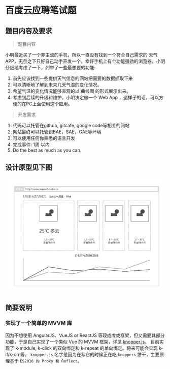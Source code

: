 # 百度云应聘笔试题

## 题目内容及要求

> 题目内容

小明最近买了一个非主流的手机，所以一直没有找到一个符合自己需求的 天气 APP，无奈之下只好自己动手开发一个。幸好手机上有个功能强劲的浏览器，小明仔细地考虑了一下，列举了一些最想要的功能:
 1. 首先应该找到一些提供天气信息的网站把需要的数据抓取下来
 2. 可以清晰地了解到未来几天气温的变化情况。
 3. 希望气温的变化情况能够直观的以 曲线图 的形式展示出来。
 4. 考虑到后续的升级和维护，小明决定做一个 Web App ，这样子的话，可以方便的在PC上面使用这个应用。

> 开发需求

1. 代码可以托管在github, gitcafe, google code等相关的网站
2. 网站最终可以托管到BAE，SAE，GAE等环境
3. 可以使用任何你熟悉的语言开发
4. 完成事件: 1周 以内
5. Do the best as much as you can.

## 设计原型见下图

![](./weather-assert.png)

## 简要说明

### 实现了一个简单的 MVVM 库

因为不想使用 AngularJS、VueJS or ReactJS 等现成库或框架，但又需要其部分功能，于是自己实现了一个类似 Vue 的 MVVM 框架，详见 [knopper.js](utils/knopper.js)。
目前实现了 k-module, k-click 的双向绑定和 k-repeat 的单向绑定。将来可能会实现 k-if/k-on 等。
`knopper.js` 名字是因为在写它的时候正在吃 `knoppers` 饼干，主要原理基于 `ES2016 的 Proxy 和 Reflect`。
